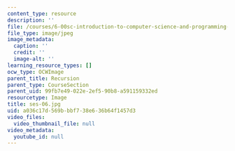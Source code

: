 ```yaml
---
content_type: resource
description: ''
file: /courses/6-00sc-introduction-to-computer-science-and-programming-spring-2011/a036c17d569bbbf738e636b64f1457d3_ses-06.jpg
file_type: image/jpeg
image_metadata:
  caption: ''
  credit: ''
  image-alt: ''
learning_resource_types: []
ocw_type: OCWImage
parent_title: Recursion
parent_type: CourseSection
parent_uid: 99fb7e49-022e-2ef5-90b8-a591159332ed
resourcetype: Image
title: ses-06.jpg
uid: a036c17d-569b-bbf7-38e6-36b64f1457d3
video_files:
  video_thumbnail_file: null
video_metadata:
  youtube_id: null
---
```

